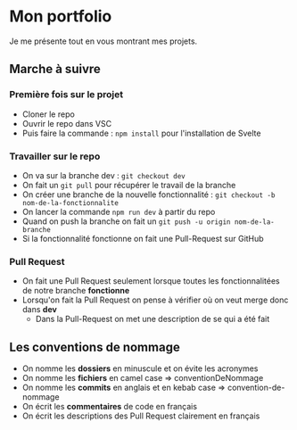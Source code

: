# Mon portfolio

Je me présente tout en vous montrant mes projets.

## Marche à suivre

### Première fois sur le projet

- Cloner le repo
- Ouvrir le repo dans VSC
- Puis faire la commande : ```npm install``` pour l'installation de Svelte

### Travailler sur le repo

- On va sur la branche dev : ```git checkout dev```
- On fait un ```git pull``` pour récupérer le travail de la branche
- On créer une branche de la nouvelle fonctionnalité : ```git checkout -b nom-de-la-fonctionnalite```
- On lancer la commande ```npm run dev``` à partir du repo
- Quand on push la branche on fait un ```git push -u origin nom-de-la-branche```
- Si la fonctionnalité fonctionne on fait une Pull-Request sur GitHub

### Pull Request

- On fait une Pull Request seulement lorsque toutes les fonctionnalitées de notre branche **fonctionne**
- Lorsqu'on fait la Pull Request on pense à vérifier où on veut merge donc dans **dev**
  - Dans la Pull-Request on met une description de se qui a été fait

## Les conventions de nommage

- On nomme les **dossiers** en minuscule et on évite les acronymes
- On nomme les **fichiers** en camel case => conventionDeNommage
- On nomme les **commits** en anglais et en kebab case => convention-de-nommage
- On écrit les **commentaires** de code en français
- On écrit les descriptions des Pull Request clairement en français
